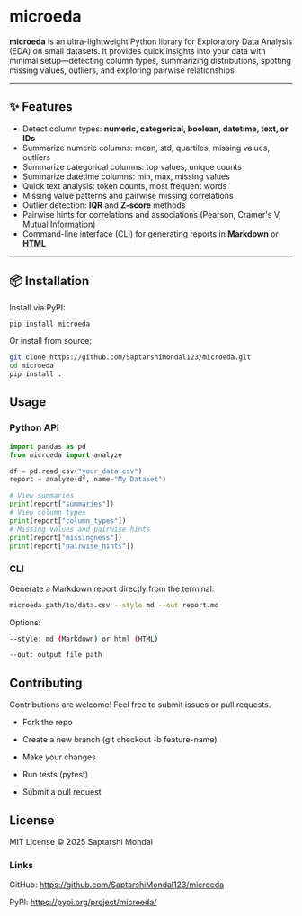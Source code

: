 # microeda  

**microeda** is an ultra-lightweight Python library for Exploratory Data Analysis (EDA) on small datasets. It provides quick insights into your data with minimal setup—detecting column types, summarizing distributions, spotting missing values, outliers, and exploring pairwise relationships.  

---

## ✨ Features  

- Detect column types: **numeric, categorical, boolean, datetime, text, or IDs**  
- Summarize numeric columns: mean, std, quartiles, missing values, outliers  
- Summarize categorical columns: top values, unique counts  
- Summarize datetime columns: min, max, missing values  
- Quick text analysis: token counts, most frequent words  
- Missing value patterns and pairwise missing correlations  
- Outlier detection: **IQR** and **Z-score** methods  
- Pairwise hints for correlations and associations (Pearson, Cramer's V, Mutual Information)  
- Command-line interface (CLI) for generating reports in **Markdown** or **HTML**  

---

## 📦 Installation  

Install via PyPI:  

```bash
pip install microeda
```

Or install from source:

```bash
git clone https://github.com/SaptarshiMondal123/microeda.git
cd microeda
pip install .
```

## Usage

### Python API

```python
import pandas as pd
from microeda import analyze

df = pd.read_csv("your_data.csv")
report = analyze(df, name="My Dataset")

# View summaries
print(report["summaries"])
# View column types
print(report["column_types"])
# Missing values and pairwise hints
print(report["missingness"])
print(report["pairwise_hints"])
```

### CLI

Generate a Markdown report directly from the terminal:

```bash
microeda path/to/data.csv --style md --out report.md
```

Options:

```bash
--style: md (Markdown) or html (HTML)

--out: output file path
```

## Contributing

Contributions are welcome! Feel free to submit issues or pull requests.

- Fork the repo

- Create a new branch (git checkout -b feature-name)

- Make your changes

- Run tests (pytest)

- Submit a pull request

## License

MIT License © 2025 Saptarshi Mondal

### Links

GitHub: https://github.com/SaptarshiMondal123/microeda

PyPI: https://pypi.org/project/microeda/